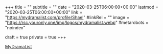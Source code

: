 +++
title = ""
subtitle = ""
date = "2020-03-25T06:00:00+00:00"
lastmod = "2020-03-25T06:00:00+00:00"
link = "https://mydramalist.com/profile/Shael"
#linkRel = ""
image = "https://rsc.youronly.one/img/logos/mydramalist.webp"
#metarobots = "noindex"

draft = true
private = true
+++

[MyDramaList](https://mydramalist.com/profile/Shael "MyDramaList")
